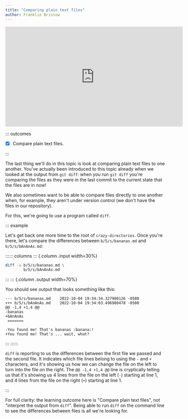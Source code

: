```yaml
---
title: "Comparing plain text files"
author: Franklin Bristow
---
```


<iframe width="560" height="315"
src="https://www.youtube.com/embed/UTgHI7wmDg8?si=4j_wfo5U2Rk2APdo"
title="YouTube video player" frameborder="0" allow="accelerometer; autoplay;
clipboard-write; encrypted-media; gyroscope; picture-in-picture; web-share"
referrerpolicy="strict-origin-when-cross-origin" allowfullscreen></iframe>

::: outcomes

* [X] Compare plain text files.

:::

The last thing we'll do in this topic is look at comparing plain text files to
one another. You've actually been introduced to this topic already when we
looked at the output from `git diff`: when you run `git diff` you're comparing
the files as they were in the last commit to the current state that the files
are in now!

We also sometimes want to be able to compare files directly to one another when,
for example, they aren't under version control (we don't have the files in our
repository).

For this, we're going to use a program called `diff`.

::: example

Let's get back one more time to the root of `crazy-directories`. Once you're
there, let's compare the differences between `b/5/s/bananas.md` and
`b/5/s/bAnAnAs.md`:

:::::: columns
::: {.column .input width=30%}

```bash
diff -u b/5/s/bananas.md \
        b/5/s/bAnAnAs.md
```

:::
::: {.column .output width=70%}

You should see output that looks something like this:

```
--- b/5/s/bananas.md    2022-10-04 19:34:34.327980126 -0500
+++ b/5/s/bAnAnAs.md    2022-10-04 19:34:03.496980478 -0500
@@ -1,4 +1,4 @@
-bananas
+bAnAnAs
 =======
 
-You found me! That's bananas :banana:!
+You found me! That's ... wait, what?
```
:::
::::::

`diff` is reporting to us the differences between the first file we passed and
the second file. It indicates which file lines belong to using the `-` and `+`
characters, and it's showing us how we can change the file on the left to turn
into the file on the right. The `@@ -1,4 +1,4 @@` line is cryptically telling us
that it's showing us 4 lines from the file on the left (`-`) starting at line 1,
and 4 lines from the file on the right (`+`) starting at line 1.

:::

For full clarity: the learning outcome here is "Compare plain text files", not
"interpret the output from `diff`". Being able to run `diff` on the command line
to see the differences between files is all we're looking for.

